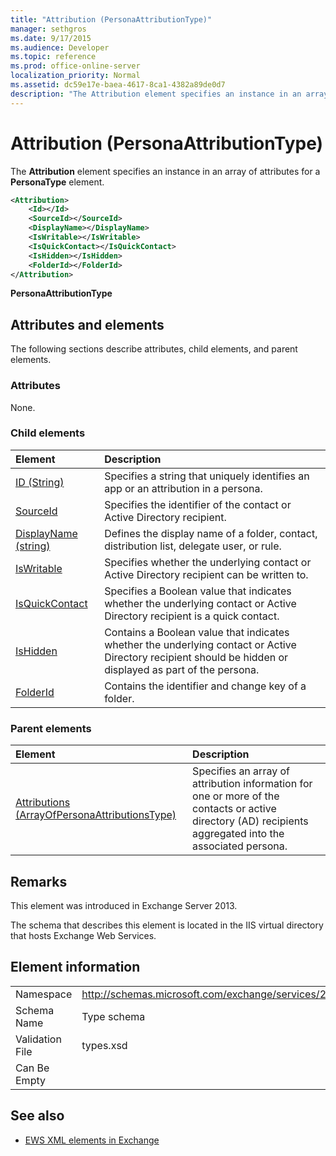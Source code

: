 ```yaml
---
title: "Attribution (PersonaAttributionType)"
manager: sethgros
ms.date: 9/17/2015
ms.audience: Developer
ms.topic: reference
ms.prod: office-online-server
localization_priority: Normal
ms.assetid: dc59e17e-baea-4617-8ca1-4382a89de0d7
description: "The Attribution element specifies an instance in an array of attributes for a PersonaType element."
---
```


# Attribution (PersonaAttributionType)

The **Attribution** element specifies an instance in an array of attributes for a **PersonaType** element. 
  
```XML
<Attribution>
    <Id></Id>
    <SourceId></SourceId>
    <DisplayName></DisplayName>
    <IsWritable></IsWritable>
    <IsQuickContact></IsQuickContact>
    <IsHidden></IsHidden>
    <FolderId></FolderId>
</Attribution>
```

 **PersonaAttributionType**
## Attributes and elements

The following sections describe attributes, child elements, and parent elements.
  
### Attributes

None.
  
### Child elements

|**Element**|**Description**|
|:-----|:-----|
|[ID (String)](id-string.md) <br/> |Specifies a string that uniquely identifies an app or an attribution in a persona.  <br/> |
|[SourceId](sourceid.md) <br/> |Specifies the identifier of the contact or Active Directory recipient.  <br/> |
|[DisplayName (string)](displayname-string.md) <br/> |Defines the display name of a folder, contact, distribution list, delegate user, or rule.  <br/> |
|[IsWritable](iswritable.md) <br/> |Specifies whether the underlying contact or Active Directory recipient can be written to.  <br/> |
|[IsQuickContact](isquickcontact.md) <br/> |Specifies a Boolean value that indicates whether the underlying contact or Active Directory recipient is a quick contact.  <br/> |
|[IsHidden](ishidden.md) <br/> |Contains a Boolean value that indicates whether the underlying contact or Active Directory recipient should be hidden or displayed as part of the persona.  <br/> |
|[FolderId](folderid.md) <br/> |Contains the identifier and change key of a folder.  <br/> |
   
### Parent elements

|**Element**|**Description**|
|:-----|:-----|
|[Attributions (ArrayOfPersonaAttributionsType)](attributions-arrayofpersonaattributionstype.md) <br/> |Specifies an array of attribution information for one or more of the contacts or active directory (AD) recipients aggregated into the associated persona.  <br/> |
   
## Remarks

This element was introduced in Exchange Server 2013.
  
The schema that describes this element is located in the IIS virtual directory that hosts Exchange Web Services.
  
## Element information

|||
|:-----|:-----|
|Namespace  <br/> |http://schemas.microsoft.com/exchange/services/2006/types  <br/> |
|Schema Name  <br/> |Type schema  <br/> |
|Validation File  <br/> |types.xsd  <br/> |
|Can Be Empty  <br/> ||
   
## See also

- [EWS XML elements in Exchange](ews-xml-elements-in-exchange.md)

